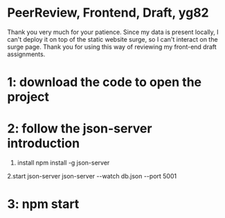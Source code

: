 # PeerReview, Frontend, Draft, yg82

Thank you very much for your patience. Since my data is present locally, I can't deploy it on top of the static website surge, so I can't interact on the surge page. Thank you for using this way of reviewing my front-end draft assignments.

# 1: download the code to open the project

# 2: follow the json-server introduction

  1. install
npm install -g json-server

  2.start json-server
json-server --watch db.json --port 5001

# 3: npm start
